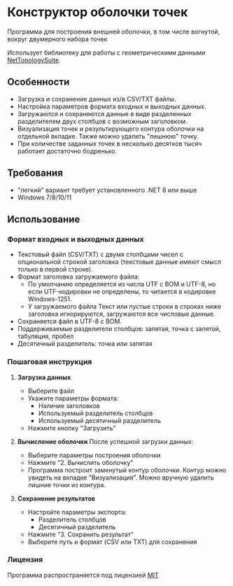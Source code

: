 ﻿# **Конструктор оболочки точек**

Программа для построения внешней оболочки, в том числе вогнутой, вокруг двумерного набора точек

Использует библиотеку для работы с геометрическими данными [NetTopologySuite](https://github.com/NetTopologySuite/NetTopologySuite).

## Особенности

- Загрузка и сохранение данных из/в CSV/TXT файлы.
- Настройка параметров формата входных и выходных данных.
- Загружаются и сохраняются данные в виде разделенных разделителем двух столбцов  с возможным заголовком.
- Визуализация точек и результирующего контура оболочки на отдельной вкладке. Также можно удалить "лишнюю" точку.
- При количестве заданных точек в несколько десятков тысяч работает достаточно бодренько.
 
## Требования

- "легкий" вариант требует установленного .NET 8 или выше
- Windows 7/8/10/11

## Использование
### Формат входных и выходных данных
- Текстовый файл (CSV/TXT) с двумя столбцами чисел с опциональной строкой заголовка (текстовые данные имеют смысл только в первой строке).    
- Формат заголовка загружаемого файла:
   - По умолчанию определяется из числа UTF с BOM и UTF-8, но если UTF-кодировки не определены, то читается в кодировке Windows-1251. 
   - У загружаемого файла Текст или пустые строки в строках ниже заголовка игнорируются, загружаются все числовые данные.
- Сохраняется файл в UTF-8 с BOM.
- Поддерживаемые разделители столбцов: запятая, точка с запятой, табуляция, пробел
- Десятичный разделитель: точка или запятая

### Пошаговая инструкция
1. **Загрузка данных**
   - Выберите файл
   - Укажите параметры формата:
     - Наличие заголовков
     - Используемый разделитель столбцов
     - Используемый десятичный разделитель
   - Нажмите кнопку "Загрузить"

2. **Вычисление оболочки**
   После успешной загрузки данных:
   - Выберите параметры построения оболочки
   - Нажмите "2. Вычислить оболочку"
   - Программа построит замкнутый контур оболочки. Контур можно увидеть на вкладке "Визуализация". Можно вручную удалить лишние точки из контура.

3. **Сохранение результатов**
   - Настройте параметры экспорта:
     - Разделитель столбцов
     - Десятичный разделитель
   - Нажмите "3. Сохранить результат"
   - Выберите путь и формат (CSV или TXT) для сохранения

### Лицензия
Программа распространяется под лицензией [MIT](LICENSE.txt)
